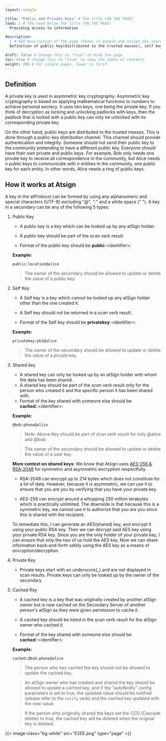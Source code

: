 ```yaml
---
layout: single

title: "Public and Private Keys" # The title (ON THE PAGE)
lead: | # The lead below the title (ON THE PAGE)
  Providing access to information

description:
  | # SEO Description of the page (Shows in google and atsign.dev search)
  Definition of public key(distributed to the trusted masses), self key(which cannot be looked up any atSign holder other than creator) ,shared key(an only be looked up by an atSign holder with whom the data has been shared), cashed key(a key that was originally created by another atSign owner but is now cached on the Secondary Server of another person's atSign as they were given permission to cache it) and private keys(used in asymmetric key cryptography).

draft: false # Change this to "true" to hide the page
toc: true # Change this to "true" to show the table of contents
weight: 205 # For single pages, lower is first.
---
```


## Definition

A private key is used in asymmetric key cryptography. Asymmetric key cryptography is based on applying mathematical functions to numbers to achieve personal secrecy. It uses two keys, one being the private key. If you think of decryption as locking and unlocking padlocks with keys, then the padlock that is locked with a public key can only be unlocked with its corresponding private key.

On the other hand, public keys are distributed to the trusted masses. This is done through a public-key distribution channel. This channel should provide authentication and integrity. Someone should not send their public key to the community pretending to have a different public key. Everyone should have their own private and public keys. For example, Bob only needs one private key to receive all correspondence in the community, but Alice needs _n_ public keys to communicate with _n_ entities in the community, one public key for each entity. In other words, Alice needs a ring of public keys.

## How it works at Atsign

A key in the atProtocol can be formed by using any alphanumeric and special characters (UTF-8) excluding "@", ":" and a white space (" "). A key in a secondary can be any of the following 5 types:

1. Public Key

   - A public key is a key which can be looked up by any atSign holder.

   - A public key should be part of the _scan_ verb result.

   - Format of the public key should be **public**:\<identifier>:**<atSign>**

   **Example:**

   `public:location@alice`

   > The owner of the secondary should be allowed to update or delete the value of a public key.

2. Self Key

   - A Self key is a key which cannot be looked up any atSign holder other than the one created it.

   - A Self key should not be returned in a _scan_ verb result.

   - Format of the Self key should be **privatekey**:\<identifier>:**<atSign>**

   **Example:**

   `privatekey:pk1@alice`

   > The owner of the secondary should be allowed to update or delete the value of a private key.

3. Shared key

   - A shared key can only be looked up by an atSign holder with whom the data has been shared.
   - A shared key should be part of the _scan_ verb result only for the person who created it and the specific person it has been shared with.
   - Format of the key shared with someone else should be  
     **cached**:**<Shared with atSign>**:\<identifier>:**<Created by atSign>**

   **Example:**

   `@bob:phone@alice`

   > Note: Above Key should be part of scan verb result for only @alice and @bob

   > The owner of the secondary should be allowed to update or delete the value of a user key.

   **More context on shared keys**: We know that Atsign uses [AES-256 & RSA-2048](https://docs.atsign.com/reference/encryption/) for symmetric and asymmetric encryption respectfully.

   - RSA-2048 can encrypt up to 214 bytes which does not constitute for a lot of data. However, because it is asymmetric, we can use it to ensure that you are you by verifying that you have your private key.

   - AES-256 can encrypt around a whopping 250 million terabytes which is practically unlimited. The downside is that because this is a symmetric key, we cannot use it to authorize that you are you since this is shared with the recipient.

   To remediate this, I can generate an AES(shared) key, and encrypt it using your public RSA key. Then we can decrypt said AES key using your private RSA key. Since you are the only holder of your private key, I can ensure that only the two of us hold the AES key. Now we can share information back-and-forth safely using the AES key as a means of encryption/decryption.

4. Private Key

   - Private keys start with an underscore(\_) and are not displayed in scan results. Private keys can only be looked up by the owner of the secondary

5. Cached Key

   - A cached key is a key that was originally created by another atSign owner but is now cached on the Secondary Server of another person's atSign as they were given permission to cache it.

   - A cached key should be listed in the _scan_ verb result for the atSign owner who cached it.

   - Format of the key shared with someone else should be  
     **cached**:**<Shared with atSign>**:\<identifier>:**<Created by atSign>**

   **Example:**

   `cached:@bob:phone@alice`

   > The person who has cached the key should not be allowed to update the cached key.

   > An atSign owner who has created and shared the key should be allowed to update a cached key, and if the "autoNotify" config parameters is set to true, the updated value should be notified (please refer to the `notify` verb) and the cached key updated with the new value.

   > If the person who originally shared the keys set the CCD (Cascade delete) to true, the cached key will be deleted when the original key is deleted.

{{< image class="bg-white" src="E2EE.png" type="page"  >}}
